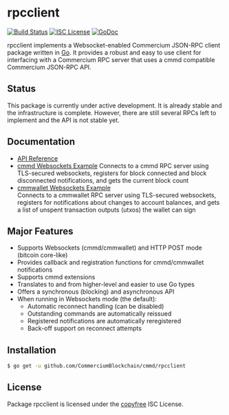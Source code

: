 rpcclient
=========

[![Build Status](http://img.shields.io/travis/CommerciumBlockchain/cmmd.svg)](https://travis-ci.org/CommerciumBlockchain/cmmd)
[![ISC License](http://img.shields.io/badge/license-ISC-blue.svg)](http://copyfree.org)
[![GoDoc](https://img.shields.io/badge/godoc-reference-blue.svg)](http://godoc.org/github.com/CommerciumBlockchain/cmmd/rpcclient)

rpcclient implements a Websocket-enabled Commercium JSON-RPC client package written
in [Go](http://golang.org/).  It provides a robust and easy to use client for
interfacing with a Commercium RPC server that uses a cmmd compatible Commercium
JSON-RPC API.

## Status

This package is currently under active development.  It is already stable and
the infrastructure is complete.  However, there are still several RPCs left to
implement and the API is not stable yet.

## Documentation

* [API Reference](http://godoc.org/github.com/CommerciumBlockchain/cmmd/rpcclient)
* [cmmd Websockets Example](https://github.com/CommerciumBlockchain/cmmd/tree/master/rpcclient/examples/cmmdwebsockets)
  Connects to a cmmd RPC server using TLS-secured websockets, registers for
  block connected and block disconnected notifications, and gets the current
  block count
* [cmmwallet Websockets Example](https://github.com/CommerciumBlockchain/cmmd/tree/master/rpcclient/examples/cmmwalletwebsockets)  
  Connects to a cmmwallet RPC server using TLS-secured websockets, registers for
  notifications about changes to account balances, and gets a list of unspent
  transaction outputs (utxos) the wallet can sign

## Major Features

* Supports Websockets (cmmd/cmmwallet) and HTTP POST mode (bitcoin core-like)
* Provides callback and registration functions for cmmd/cmmwallet notifications
* Supports cmmd extensions
* Translates to and from higher-level and easier to use Go types
* Offers a synchronous (blocking) and asynchronous API
* When running in Websockets mode (the default):
  * Automatic reconnect handling (can be disabled)
  * Outstanding commands are automatically reissued
  * Registered notifications are automatically reregistered
  * Back-off support on reconnect attempts

## Installation

```bash
$ go get -u github.com/CommerciumBlockchain/cmmd/rpcclient
```

## License

Package rpcclient is licensed under the [copyfree](http://copyfree.org) ISC
License.
